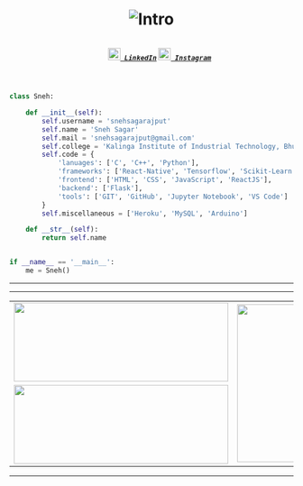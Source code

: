 <h1 align="center"><img title="Intro" src="https://github.com/snehsagarajput/snehsagarajput/blob/master/images/header.gif"/></h>
<h5 align="center">
  <code>
    <a href="https://www.linkedin.com/in/snehsagarajput/" title="LinkedIn Profile"><img width="22" src="https://github.com/snehsagarajput/snehsagarajput/blob/master/images/linkedin.svg"> LinkedIn</a></code>
  <code><a href="https://www.instagram.com/sneh_xf/" title="Instagram Profile"><img width="22" src="https://github.com/snehsagarajput/snehsagarajput/blob/master/images/instagram.svg"> Instagram</a></code>
</h5>
<br>

```python
class Sneh:

    def __init__(self):
        self.username = 'snehsagarajput'
        self.name = 'Sneh Sagar'
        self.mail = 'snehsagarajput@gmail.com'
        self.college = 'Kalinga Institute of Industrial Technology, Bhubaneswar'
        self.code = {
            'lanuages': ['C', 'C++', 'Python'],
            'frameworks': ['React-Native', 'Tensorflow', 'Scikit-Learn'],
            'frontend': ['HTML', 'CSS', 'JavaScript', 'ReactJS'],
            'backend': ['Flask'],
            'tools': ['GIT', 'GitHub', 'Jupyter Notebook', 'VS Code']
        }
        self.miscellaneous = ['Heroku', 'MySQL', 'Arduino']

    def __str__(self):
        return self.name


if __name__ == '__main__':
    me = Sneh()


```


<hr>

<!--
<h2 align="center">Languages & Frameworks & Tools & Abilities</h2>
<p align="center">
  <code><img title="C" height="25" src="https://github.com/snehsagarajput/snehsagarajput/blob/master/images/c.svg"></code>
  <code><img title="C++" height="25" src="https://github.com/snehsagarajput/snehsagarajput/blob/master/images/cpp.svg"></code>
  <code><img title="Python" height="25" src="https://github.com/snehsagarajput/snehsagarajput/blob/master/images/python.svg"></code>
  <code><img title="Javascript" height="25" src="https://github.com/snehsagarajput/snehsagarajput/blob/master/images/javascript.svg"></code>
  <code><img title="HTML5" height="25" src="https://github.com/snehsagarajput/snehsagarajput/blob/master/images/html5.svg"></code>
  <code><img title="CSS" height="25" src="https://github.com/snehsagarajput/snehsagarajput/blob/master/images/css.svg"></code>
  <code><img title="Reactjs" height="25" src="https://github.com/snehsagarajput/snehsagarajput/blob/master/images/react.svg"></code>
  <code><img title="React-Native" height="25" src="https://github.com/snehsagarajput/snehsagarajput/blob/master/images/react-native.png"></code>
  <code><img title="Tensorflow" height="25" src="https://github.com/snehsagarajput/snehsagarajput/blob/master/images/tensorflow.svg"></code>
  <code><img title="Scikit-Learn" height="25" src="https://github.com/snehsagarajput/snehsagarajput/blob/master/images/scikit-learn.png"></code>
  <code><img title="Visual Studio Code" height="25" src="https://github.com/snehsagarajput/snehsagarajput/blob/master/images/vscode.png"></code>
  <code><img title="Problem Solving" height="25" src="https://github.com/snehsagarajput/snehsagarajput/blob/master/images/problemSolving.png"></code>
  <code><img title="Chess" height="25" src="https://github.com/snehsagarajput/snehsagarajput/blob/master/images/chess.svg"></code>
</p>
-->
<hr>



<p align="center">
<table align="center">
  <tr>
    <td ><img width="380" height="140" src="https://github-readme-stats.vercel.app/api?username=snehsagarajput&hide=stars&count_private=true&show_icons=true&theme=gotham"></td>
    <td rowspan="2"><img width="380" height="280" src="https://github-readme-stats.vercel.app/api/top-langs/?username=snehsagarajput&exclude_repo=darknet,snehsagarajput&hide=jupyter%20notebook&theme=gotham"></td>
  </tr>
  <tr>
    <td><img width="380" height="140" src="https://github-readme-stats.vercel.app/api/wakatime?username=snehsagarajput&count_private=true&show_icons=true&theme=gotham"></td>
  </tr>
  </table>
</p>

<hr>
<!--
<h2 align="center">Best Repositories</h2>
<p align="center">
<table align="center">
  <tr>
    <td><a href="https://github.com/snehsagarajput/nst-app" title="Neural Style Transfer Web App"><img align="center" src="https://github-readme-stats.vercel.app/api/pin/?username=snehsagarajput&repo=nst-app&theme=gotham" height="122" ></a></td>
    <td><a  href="https://github.com/snehsagarajput/sudoku-solver-app" title="Sudoku Solver Android App"><img align="center" src="https://github-readme-stats.vercel.app/api/pin/?username=snehsagarajput&repo=sudoku-solver-app&theme=gotham"   ></a></td>
  </tr>
  </table>
</p>
<hr>
<h4 align="center"><a href=https://github.com/snehsagarajput?tab=repositories" title="Show Repositories">🔎 Show More 🔍</a></h4>
-->
